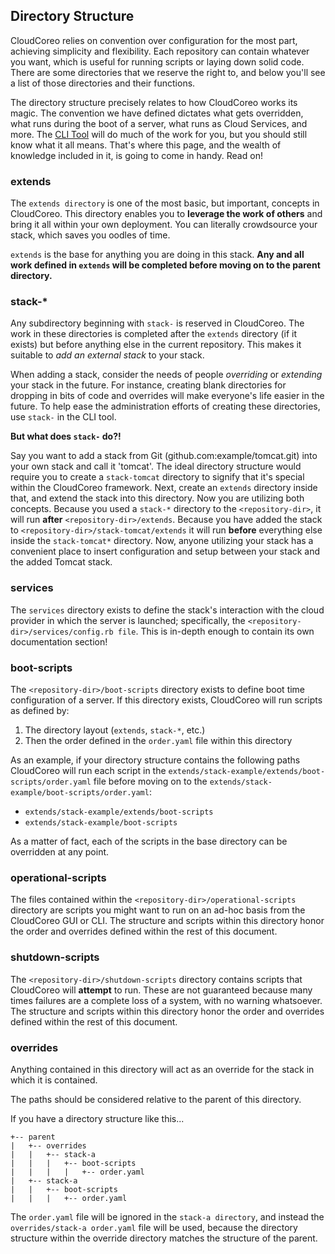 ## Directory Structure
CloudCoreo relies on convention over configuration for the most part, achieving simplicity and flexibility. Each repository can contain whatever you want, which is useful for running scripts or laying down solid code. There are some directories that we reserve the right to, and below you'll see a list of those directories and their functions.

The directory structure precisely relates to how CloudCoreo works its magic. The convention we have defined dictates what gets overridden, what runs during the boot of a server, what runs as Cloud Services, and more.  The [CLI Tool](https://github.com/CloudCoreo/cloudcoreo-cli) will do much of the work for you, but you should still know what it all means. That's where this page, and the wealth of knowledge included in it, is going to come in handy. Read on!

### extends
The `extends directory` is one of the most basic, but important, concepts in CloudCoreo. This directory enables you to **leverage the work of others** and bring it all within your own deployment. You can literally crowdsource your stack, which saves you oodles of time.

`extends` is the base for anything you are doing in this stack. **Any and all work defined in `extends` will be completed before moving on to the parent directory.**

### stack-*
Any subdirectory beginning with `stack-` is reserved in CloudCoreo. The work in these directories is completed after the `extends` directory (if it exists) but before anything else in the current repository. This makes it suitable to *add an external stack* to your stack.

When adding a stack, consider the needs of people *overriding* or *extending* your stack in the future. For instance, creating blank directories for dropping in bits of code and overrides will make everyone's life easier in the future. To help ease the administration efforts of creating these directories, use `stack-` in the CLI tool.

**But what does `stack-` do?!**

Say you want to add a stack from Git (github.com:example/tomcat.git) into your own stack and call it 'tomcat'. The ideal directory structure would require you to create a `stack-tomcat` directory to signify that it's special within the CloudCoreo framework. Next, create an `extends` directory inside that, and extend the stack into this directory. Now you are utilizing both concepts. Because you used a `stack-*` directory to the `<repository-dir>`, it will run **after** `<repository-dir>/extends`. Because you have added the stack to `<repository-dir>/stack-tomcat/extends` it will run **before** everything else inside the `stack-tomcat*` directory. Now, anyone utilizing your stack has a convenient place to insert configuration and setup between your stack and the added Tomcat stack.

### services
The `services` directory exists to define the stack's interaction with the cloud provider in which the server is launched; specifically, the `<repository-dir>/services/config.rb file`. This is in-depth enough to contain its own documentation section!

### boot-scripts
The `<repository-dir>/boot-scripts` directory exists to define boot time configuration of a server. If this directory exists, CloudCoreo will run scripts as defined by:

1. The directory layout (`extends`, `stack-*`, etc.)
2. Then the order defined in the `order.yaml` file within this directory

As an example, if your directory structure contains the following paths CloudCoreo will run each script in the `extends/stack-example/extends/boot-scripts/order.yaml` file before moving on to the `extends/stack-example/boot-scripts/order.yaml`:

* `extends/stack-example/extends/boot-scripts`
* `extends/stack-example/boot-scripts`

As a matter of fact, each of the scripts in the base directory can be overridden at any point.

### operational-scripts
The files contained within the `<repository-dir>/operational-scripts` directory are scripts you might want to run on an ad-hoc basis from the CloudCoreo GUI or CLI. The structure and scripts within this directory honor the order and overrides defined within the rest of this document.

### shutdown-scripts
The `<repository-dir>/shutdown-scripts` directory contains scripts that CloudCoreo will **attempt** to run. These are not guaranteed because many times failures are a complete loss of a system, with no warning whatsoever. The structure and scripts within this directory honor the order and overrides defined within the rest of this document.

### overrides
Anything contained in this directory will act as an override for the stack in which it is contained.

The paths should be considered relative to the parent of this directory.

If you have a directory structure like this...

```
+-- parent
|   +-- overrides
|   |   +-- stack-a
|   |   |   +-- boot-scripts
|   |   |   |   +-- order.yaml
|   +-- stack-a
|   |   +-- boot-scripts
|   |   |   +-- order.yaml
```
The `order.yaml` file will be ignored in the `stack-a directory`, and instead the `overrides/stack-a order.yaml` file will be used, because the directory structure within the override directory matches the structure of the parent.
